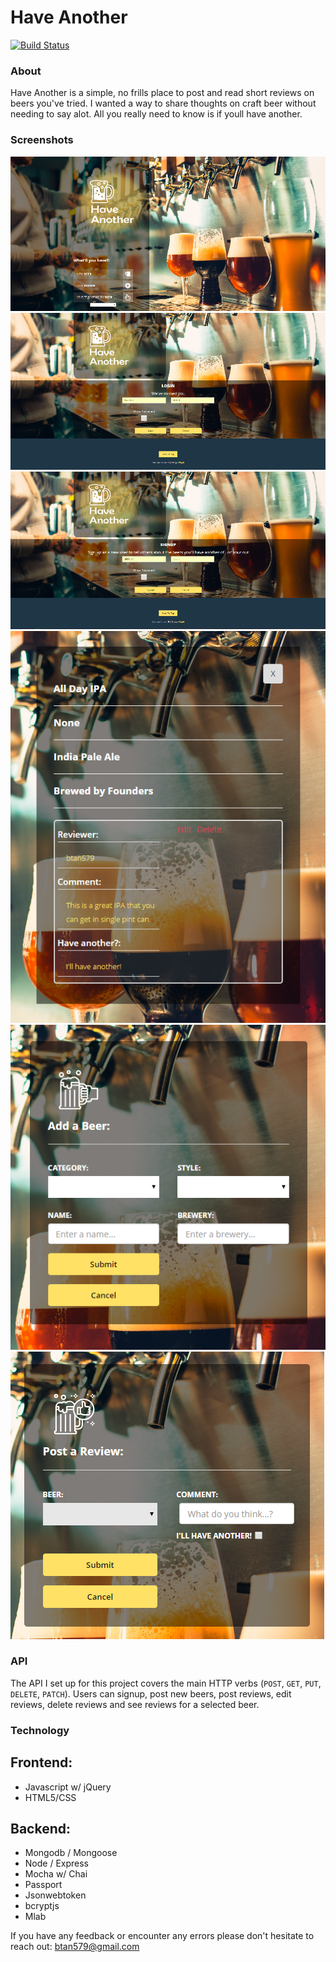 # Have Another  
[![Build Status](https://travis-ci.org/Btan579/HaveAnother.svg?branch=master)](https://travis-ci.org/Btan579/HaveAnother)

### About

Have Another is a simple, no frills place to post and read short reviews on beers you've tried. I wanted a way to share thoughts on craft beer without needing to say alot. All you really need to know is if youll have another. 

### Screenshots


![Home](https://github.com/Btan579/HaveAnother/blob/master/have-another-github-screenshots/Main-page.PNG)
![Login](https://github.com/Btan579/HaveAnother/blob/master/have-another-github-screenshots/login-page.PNG)
![Signup](https://github.com/Btan579/HaveAnother/blob/master/have-another-github-screenshots/sign-up-page.PNG)
![Display Reviews](https://github.com/Btan579/HaveAnother/blob/master/have-another-github-screenshots/display-reviews.PNG)
![New Beer](https://github.com/Btan579/HaveAnother/blob/master/have-another-github-screenshots/add-beer.PNG)
![New Review](https://github.com/Btan579/HaveAnother/blob/master/have-another-github-screenshots/post-review.PNG)

### API

The API I set up for this project covers the main HTTP verbs (`POST`, `GET`, `PUT`, `DELETE`, `PATCH`).  Users can signup, post new beers, post reviews, edit reviews, delete reviews and see reviews for a selected beer.
### Technology

## Frontend:
+ Javascript w/ jQuery
+ HTML5/CSS

## Backend:
+ Mongodb / Mongoose
+ Node / Express
+ Mocha w/ Chai
+ Passport
+ Jsonwebtoken
+ bcryptjs
+ Mlab


If you have any feedback or encounter any errors please don't hesitate to reach out: btan579@gmail.com
